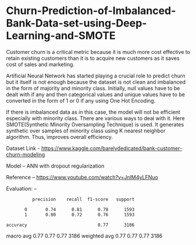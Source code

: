 # Churn-Prediction-of-Imbalanced-Bank-Data-set-using-Deep-Learning-and-SMOTE

Customer churn is a critical metric because it is much more cost effective to retain existing customers than it is to acquire new customers as it saves cost of sales and marketing.

Artificial Neural Network has started playing a crucial role to predict churn but it itself is not enough because the dataset is not clean and imbalanced in the form of majority and minority class. Initially, null values have to be dealt with if any and then categorical values and unique values have to be converted in the form of 1 or 0 if any using One Hot Encoding.

If there is imbalanced data as in this case, the model will not be efficient especially with minority class. There are various ways to deal with it. Here SMOTE(Synthetic Minority Oversampling Technique) is used. It generates synthetic over samples of minority class using K nearest neighbor algorithm. Thus, improves overall efficiency.

Dataset Link - https://www.kaggle.com/barelydedicated/bank-customer-churn-modeling

Model – ANN with dropout regularization

Reference – https://www.youtube.com/watch?v=JnlM4yLFNuo

Evaluation: –

              precision    recall  f1-score   support

           0       0.74      0.81      0.78      1593
           1       0.80      0.72      0.76      1593

    accuracy                           0.77      3186
   macro avg       0.77      0.77      0.77      3186
weighted avg       0.77      0.77      0.77      3186

